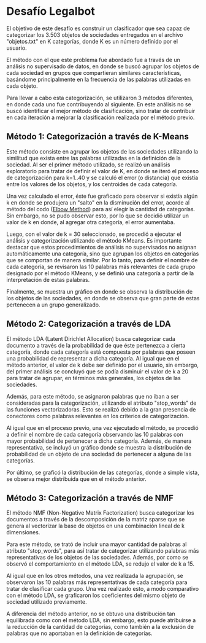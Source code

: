 # Desafío Legalbot
El objetivo de este desafío es construir un clasificador que sea capaz de categorizar los 3.503 objetos de sociedades entregados en el archivo "objetos.txt" en K categorías, donde K es un número definido por el usuario.

El método con el que este problema fue abordado fue a través de un análisis no supervisado de datos, en donde se buscó agrupar los objetos de cada sociedad en grupos que compartieran similares características, basándome principalmente en la frecuencia de las palabras utilizadas en cada objeto.

Para llevar a cabo esta categorización, se utilizaron 3 métodos diferentes, en donde cada uno fue contribuyendo al siguiente. En este análisis no se buscó identificar el mejor método de clasificación, sino tratar de contribuir en cada iteración a mejorar la clasificación realizada por el método previo.

## Método 1: Categorización a través de K-Means

Este método consiste en agrupar los objetos de las sociedades utilizando la similitud que exista entre las palabras utilizadas en la definición de la sociedad. Al ser el primer método utilizado, se realizó un análisis exploratorio para tratar de definir el valor de K, en donde se iteró el proceso de categorización para k=1..40 y se calculó el error (o distancia) que existía entre los valores de los objetos, y los centroides de cada categoría.

Una vez calculado el error, éste fue graficado para observar si existía algún k en donde se produjera un "salto" en la disminución del error, acorde al método del codo ([Elbow Method](https://en.wikipedia.org/wiki/Elbow_method_(clustering))) para así elegir la cantidad de categorías. Sin embargo, no se pudo observar esto, por lo que se decidió utilizar un valor de k en donde, al agregar otra categoría, el error aumentaba.

Luego, con el valor de k = 30 seleccionado, se procedió a ejecutar el análisis y categorización utilizando el método KMeans. Es importante destacar que estos procedimientos de análisis no supervisados no asignan automáticamente una categoría, sino que agrupan los objetos en categorías que se comportan de manera similar. Por lo tanto, para definir el nombre de cada categoría, se revisaron las 10 palabras más relevantes de cada grupo designado por el método KMeans, y se definió una categoría a partir de la interpretación de estas palabras.

Finalmente, se muestra un gráfico en donde se observa la distribución de los objetos de las sociedades, en donde se observa que gran parte de estas pertenecen a un grupo generalizado.

## Método 2: Categorización a través de LDA

El método LDA (Latent Dirichlet Allocation) busca categorizar cada documento a través de la probabilidad de que éste pertenezca a cierta categoría, donde cada categoría está compuesta por palabras que poseen una probabilidad de representar a dicha categoría. Al igual que en el método anterior, el valor de k debe ser definido por el usuario, sin embargo, del primer análisis se concluyó que se podía disminuir el valor de k a 20 para tratar de agrupar, en términos más generales, los objetos de las sociedades.

Además, para este método, se asignaron palabras que no iban a ser consideradas para la categorización, utilizando el atributo "stop_words" de las funciones vectorizadoras. Esto se realizó debido a la gran presencia de conectores como palabras relevantes en los criterios de categorización. 

Al igual que en el proceso previo, una vez ejecutado el método, se procedió a definir el nombre de cada categoría observando las 10 palabras con mayor probabilidad de pertenecer a dicha categoría. Además, de manera representativa, se incluyó un gráfico donde se muestra la distribución de probabilidad de un objeto de una sociedad de pertenecer a alguna de las categorías. 

Por último, se graficó la distribución de las categorías, donde a simple vista, se observa mejor distribuida que en el método anterior.

## Método 3: Categorización a través de NMF

El método NMF (Non-Negative Matrix Factorization) busca categorizar los documentos a través de la descomposición de la matriz sparse que se genera al vectorizar la base de objetos en una combinación lineal de k dimensiones. 

Para este método, se trató de incluir una mayor cantidad de palabras al atributo "stop_words", para así tratar de categorizar utilizando palabras más representativas de los objetos de las sociedades. Además, por como se observó el comportamiento en el método LDA, se redujo el valor de k a 15.

Al igual que en los otros métodos, una vez realizada la agrupación, se observaron las 10 palabras más representativas de cada categoría para tratar de clasificar cada grupo. Una vez realizado esto, a modo comparativo con el método LDA, se graficaron los coeficientes del mismo objeto de sociedad utilizado previamente.

A diferencia del método anterior, no se obtuvo una distribución tan equilibrada como con el método LDA, sin embargo, esto puede atribuirse a la reducción de la cantidad de categorías, como también a la exclusión de palabras que no aportaban en la definición de categorías.
